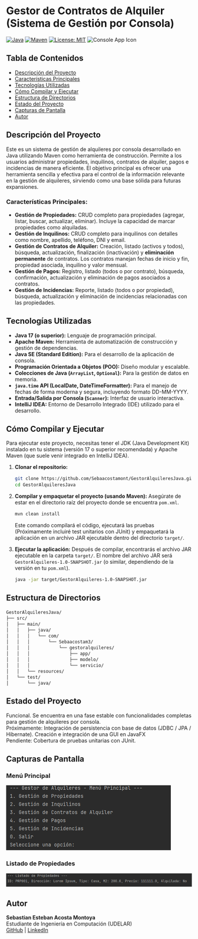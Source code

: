 # Gestor de Contratos de Alquiler (Sistema de Gestión por Consola)

[![Java](https://img.shields.io/badge/Java-ED8B00?style=for-the-badge&logo=openjdk&logoColor=white)](https://www.java.com/)
[![Maven](https://img.shields.io/badge/Maven-C71A36?style=for-the-badge&logo=apache-maven&logoColor=white)](https://maven.apache.org/)
[![License: MIT](https://img.shields.io/badge/License-MIT-yellow.svg)](https://opensource.org/licenses/MIT)
![Console App Icon](https://img.shields.io/badge/Type-Console%20Application-blue)

## Tabla de Contenidos

- [Descripción del Proyecto](#descripción-del-proyecto)
- [Características Principales](#características-principales)
- [Tecnologías Utilizadas](#tecnologías-utilizadas)
- [Cómo Compilar y Ejecutar](#cómo-compilar-y-ejecutar)
- [Estructura de Directorios](#estructura-de-directorios)
- [Estado del Proyecto](#estado-del-proyecto)
- [Capturas de Pantalla](#capturas-de-pantalla)
- [Autor](#autor)


## Descripción del Proyecto

Este es un sistema de gestión de alquileres por consola desarrollado en Java utilizando Maven como herramienta de construcción. Permite a los usuarios administrar propiedades, inquilinos, contratos de alquiler, pagos e incidencias de manera eficiente. El objetivo principal es ofrecer una herramienta sencilla y efectiva para el control de la información relevante en la gestión de alquileres, sirviendo como una base sólida para futuras expansiones.

### Características Principales:

* **Gestión de Propiedades:** CRUD completo para propiedades (agregar, listar, buscar, actualizar, eliminar). Incluye la capacidad de marcar propiedades como alquiladas.
* **Gestión de Inquilinos:** CRUD completo para inquilinos con detalles como nombre, apellido, teléfono, DNI y email.
* **Gestión de Contratos de Alquiler:** Creación, listado (activos y todos), búsqueda, actualización, finalización (inactivación) y **eliminación permanente** de contratos. Los contratos manejan fechas de inicio y fin, propiedad asociada, inquilino y valor mensual.
* **Gestión de Pagos:** Registro, listado (todos o por contrato), búsqueda, confirmación, actualización y eliminación de pagos asociados a contratos.
* **Gestión de Incidencias:** Reporte, listado (todos o por propiedad), búsqueda, actualización y eliminación de incidencias relacionadas con las propiedades.

## Tecnologías Utilizadas

* **Java 17 (o superior):** Lenguaje de programación principal.
* **Apache Maven:** Herramienta de automatización de construcción y gestión de dependencias.
* **Java SE (Standard Edition):** Para el desarrollo de la aplicación de consola.
* **Programación Orientada a Objetos (POO):** Diseño modular y escalable.
* **Colecciones de Java (`ArrayList`, `Optional`):** Para la gestión de datos en memoria.
* **`java.time` API (LocalDate, DateTimeFormatter):** Para el manejo de fechas de forma moderna y segura, incluyendo formato DD-MM-YYYY.
* **Entrada/Salida por Consola (`Scanner`):** Interfaz de usuario interactiva.
* **IntelliJ IDEA:** Entorno de Desarrollo Integrado (IDE) utilizado para el desarrollo.

## Cómo Compilar y Ejecutar

Para ejecutar este proyecto, necesitas tener el JDK (Java Development Kit) instalado en tu sistema (versión 17 o superior recomendada) y Apache Maven (que suele venir integrado en IntelliJ IDEA).

1.  **Clonar el repositorio:**
    ```bash
    git clone https://github.com/Sebaacostamont/GestorAlquileresJava.git
    cd GestorAlquileresJava
    ```

2.  **Compilar y empaquetar el proyecto (usando Maven):**
    Asegúrate de estar en el directorio raíz del proyecto donde se encuentra `pom.xml`.
    ```bash
    mvn clean install
    ```
    Este comando compilará el código, ejecutará las pruebas (Próximamente incluiré test unitarios con JUnit) y empaquetará la aplicación en un archivo JAR ejecutable dentro del directorio `target/`.

3.  **Ejecutar la aplicación:**
    Después de compilar, encontrarás el archivo JAR ejecutable en la carpeta `target/`. El nombre del archivo JAR será `GestorAlquileres-1.0-SNAPSHOT.jar` (o similar, dependiendo de la versión en tu `pom.xml`).
    ```bash
    java -jar target/GestorAlquileres-1.0-SNAPSHOT.jar
    ```

## Estructura de Directorios

```plaintext
GestorAlquileresJava/
├── src/
│   ├── main/
│   │   ├── java/
│   │   │   └── com/
│   │   │       └── Sebaacostam3/
│   │   │           └── gestoralquileres/
│   │   │               ├── app/
│   │   │               ├── modelo/
│   │   │               └── servicio/
│   │   └── resources/
│   └── test/
│       └── java/
```


## Estado del Proyecto

Funcional. Se encuentra en una fase estable con funcionalidades completas para gestión de alquileres por consola.  
Próximamente: Integración de persistencia con base de datos (JDBC / JPA / Hibernate). Creación e integración de una GUI en JavaFX  
Pendiente: Cobertura de pruebas unitarias con JUnit.

## Capturas de Pantalla

### Menú Principal
![Menú Principal](./docs/console-menu.png)

### Listado de Propiedades
![Listado de Propiedades](./docs/console-propiedades.png)

## Autor

**Sebastian Esteban Acosta Montoya**  
Estudiante de Ingeniería en Computación (UDELAR)  
[GitHub](https://github.com/Sebaacostamont) | [LinkedIn](https://www.linkedin.com/in/sebastian-acosta-mont/)
